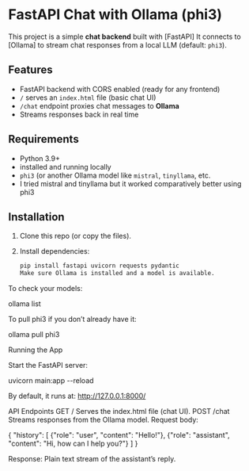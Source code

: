 # FastAPI Chat with Ollama (phi3)

This project is a simple **chat backend** built with [FastAPI] 
It connects to [Ollama] to stream chat responses from a local LLM (default: `phi3`).  


## Features

- FastAPI backend with CORS enabled (ready for any frontend)  
- `/` serves an `index.html` file (basic chat UI)  
- `/chat` endpoint proxies chat messages to **Ollama**  
- Streams responses back in real time  


## Requirements

- Python 3.9+  
- installed and running locally  
- `phi3` (or another Ollama model like `mistral`, `tinyllama`, etc.
- I tried mistral and tinyllama but it worked comparatively better using phi3


## Installation

1. Clone this repo (or copy the files).  
2. Install dependencies:  

   ```bash
   pip install fastapi uvicorn requests pydantic
   Make sure Ollama is installed and a model is available.
To check your models:

ollama list


To pull phi3 if you don’t already have it:

ollama pull phi3

Running the App

Start the FastAPI server:

uvicorn main:app --reload


By default, it runs at:
http://127.0.0.1:8000/

API Endpoints
GET /
Serves the index.html file (chat UI).
POST /chat
Streams responses from the Ollama model.
Request body:

{
  "history": [
    {"role": "user", "content": "Hello!"},
    {"role": "assistant", "content": "Hi, how can I help you?"}
  ]
}


Response:
Plain text stream of the assistant’s reply.


